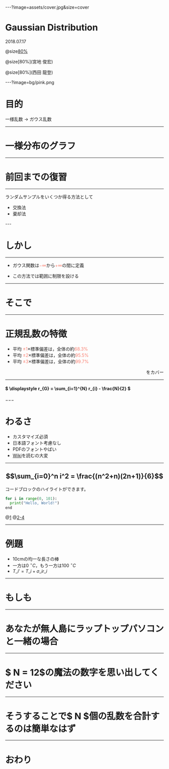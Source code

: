 ---?image=assets/cover.jpg&size=cover

# Gaussian Distribution

2018.07.17


@size[80%](機械・情報系コース修士1年)

@size[80%](宮地 俊宏)

@size[80%](西田 龍登)



---?image=bg/pink.png

# 目的

一様乱数 → ガウス乱数

---

# 一様分布のグラフ

---

# 前回までの復習

---

ランダムサンプルをいくつか得る方法として

<ul style="text-align:left">
  <li>交換法</li>
  <li>棄却法</li>
</ul>
---

# しかし

---

* ガウス関数は<font color="Salmon">$-\infty$</font>から<font color="Salmon">$+\infty$</font>の間に定義

* この方法では範囲に制限を設ける

---

# そこで

---

# 正規乱数の特徴

- 平均 <font color="Salmon">$\pm 1$</font>$\times$標準偏差は，全体の約<font color="Salmon">$68.3 \%$</font>
- 平均 <font color="Salmon">$\pm 2$</font>$\times$標準偏差は，全体の約<font color="Salmon">$95.5 \%$</font>
- 平均 <font color="Salmon">$\pm 3$</font>$\times$標準偏差は，全体の約<font color="Salmon">$99.7 \%$</font>
<div style="text-align: right;">
をカバー
</div>

---

#### $ \displaystyle r\_{G} = \sum\_{i=1}^{N} r\_{i} - \frac{N}{2}  $

−−−

# わるさ

- カスタマイズ必須
- 日本語フォント考慮なし
- PDFのフォントやばい
- [Wiki](https://github.com/gitpitch/gitpitch/wiki)を読むの大変

---
$$\sum_{i=0}^n i^2 = \frac{(n^2+n)(2n+1)}{6}$$
---

コードブロックのハイライトができます。
```python
for i in range(0, 101):
  print("Hello, World!")
end
```

@[1](ハイライト行の解説も記述できます。)
@[2-4](コメントは[]の右に記述します。)

---

# 例題

* 10cmの均一な長さの棒
* 一方は$0~ ^\circ C$，もう一方は$100~ ^\circ C$
* $T\_{i}' = T\_{i} + \sigma\_{i}r\_{i}$

---

# もしも

---

# あなたが無人島にラップトップパソコンと一緒の場合

---

# $ N = 12$の魔法の数字を思い出してください

---

# そうすることで$ N $個の乱数を合計するのは簡単なはず

---

# おわり

